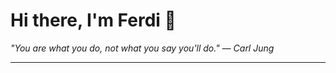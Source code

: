 <h1>Hi there, I'm Ferdi 👋</h1>

<p><em>
  "You are what you do, not what you say you'll do." — Carl Jung
</em></p>

---

